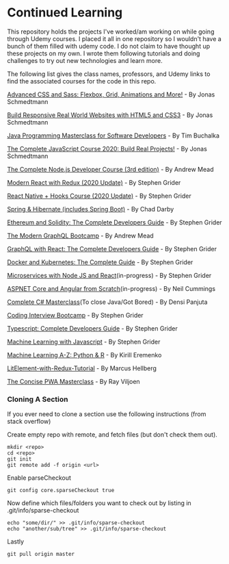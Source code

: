 # Continued Learning

This repository holds the projects I've worked/am working on while going through Udemy courses. I placed it all in one repository so I wouldn't have a bunch of them filled with udemy code. I do not claim to have thought up these projects on my own. I wrote them following tutorials and doing challenges to try out new technologies and learn more.

The following list gives the class names, professors, and Udemy links to find the associated courses for the code in this repo.

[Advanced CSS and Sass: Flexbox, Grid, Animations and More!](https://www.udemy.com/course/advanced-css-and-sass/) - By Jonas Schmedtmann

[Build Responsive Real World Websites with HTML5 and CSS3](https://www.udemy.com/course/design-and-develop-a-killer-website-with-html5-and-css3/) - By Jonas Schmedtmann

[Java Programming Masterclass for Software Developers](https://www.udemy.com/course/java-the-complete-java-developer-course/) - By Tim Buchalka

[The Complete JavaScript Course 2020: Build Real Projects!](https://www.udemy.com/course/the-complete-javascript-course/) - By Jonas Schmedtmann

[The Complete Node.js Developer Course (3rd edition)](https://www.udemy.com/course/the-complete-nodejs-developer-course-2/) - By Andrew Mead

[Modern React with Redux (2020 Update)](https://www.udemy.com/course/react-redux/) - By Stephen Grider

[React Native + Hooks Course (2020 Update)](https://www.udemy.com/course/the-complete-react-native-and-redux-course/) - By Stephen Grider

[Spring & Hibernate (includes Spring Boot)](https://www.udemy.com/course/spring-hibernate-tutorial/) - By Chad Darby

[Ethereum and Solidity: The Complete Developers Guide](https://www.udemy.com/course/ethereum-and-solidity-the-complete-developers-guide/) - By Stephen Grider

[The Modern GraphQL Bootcamp](https://www.udemy.com/course/graphql-bootcamp/) - By Andrew Mead

[GraphQL with React: The Complete Developers Guide](https://www.udemy.com/course/graphql-with-react-course/) - By Stephen Grider

[Docker and Kubernetes: The Complete Guide](https://www.udemy.com/course/docker-and-kubernetes-the-complete-guide/) - By Stephen Grider

[Microservices with Node JS and React](https://www.udemy.com/course/microservices-with-node-js-and-react/)(in-progress) - By Stephen Grider

[ASPNET Core and Angular from Scratch](https://www.udemy.com/course/build-an-app-with-aspnet-core-and-angular-from-scratch/)(in-progress) - By Neil Cummings

[Complete C# Masterclass](https://www.udemy.com/course/complete-csharp-masterclass/)(To close Java/Got Bored) - By Densi Panjuta

[Coding Interview Bootcamp](https://www.udemy.com/course/coding-interview-bootcamp-algorithms-and-data-structure/) - By Stephen Grider

[Typescript: Complete Developers Guide](https://www.udemy.com/course/typescript-the-complete-developers-guide/) - By Stephen Grider

[Machine Learning with Javascript](https://www.udemy.com/course/machine-learning-with-javascript/) - By Stephen Grider

[Machine Learning A-Z: Python & R](https://www.udemy.com/course/machinelearning/) - By Kirill Eremenko

[LitElement-with-Redux-Tutorial](https://vaadin.com/learn/tutorials/lit-element) - By Marcus Hellberg

[The Concise PWA Masterclass](https://www.udemy.com/course/progressive-web-apps/) - By Ray Viljoen

### Cloning A Section

If you ever need to clone a section use the following instructions (from stack overflow)

Create empty repo with remote, and fetch files (but don't check them out).

    mkdir <repo>
    cd <repo>
    git init
    git remote add -f origin <url>

Enable parseCheckout

    git config core.sparseCheckout true

Now define which files/folders you want to check out by listing in .git/info/sparse-checkout

    echo "some/dir/" >> .git/info/sparse-checkout
    echo "another/sub/tree" >> .git/info/sparse-checkout

Lastly

    git pull origin master
